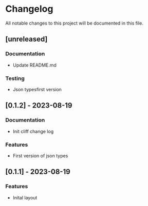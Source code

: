 # Changelog

All notable changes to this project will be documented in this file.

## [unreleased]

### Documentation

- Update README.md

### Testing

- Json typesfirst version

## [0.1.2] - 2023-08-19

### Documentation

- Init cliff change log

### Features

- First version of json types

## [0.1.1] - 2023-08-19

### Features

- Inital layout

<!-- generated by git-cliff -->

